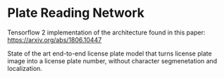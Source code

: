 # Plate Reading Network
Tensorflow 2 implementation of the architecture found in this paper: https://arxiv.org/abs/1806.10447

State of the art end-to-end license plate model that turns license plate image into a license plate number, without character segmenetation and localization.
